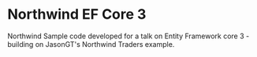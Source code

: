 # Northwind EF Core 3
Northwind Sample code developed for a talk on Entity Framework core 3 - building on JasonGT's Northwind Traders example.

